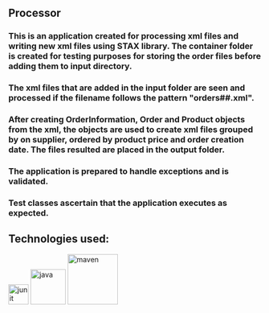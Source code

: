 ## Processor


### This is an application created for processing xml files and writing new xml files using STAX library. The container folder is created for testing purposes for storing the order files before adding them to input directory.
### The xml files that are added in the input folder are seen and processed if the filename follows the pattern "orders##.xml". 
### After creating  OrderInformation, Order and Product objects from the xml, the objects are used to create xml files grouped by on supplier, ordered by product price and order creation date. The files resulted are placed in the output folder.
### The application is prepared to handle exceptions and is validated.  
### Test classes ascertain that the application executes as expected.

## Technologies used:

<p>
<img src="https://user-images.githubusercontent.com/89586309/201597086-1a670837-e7e4-4366-b945-e476d3e66bff.png"  width="40" alt="junit">
<img src="https://user-images.githubusercontent.com/89586309/201597350-c2498c6d-75d0-4bf0-92bd-b269727c6ff3.png"  width="70" alt="java">
<img src="https://user-images.githubusercontent.com/89586309/201597522-5b02a196-1702-4ac7-be41-7a62076a2858.png"  width="100" alt="maven">
</p>